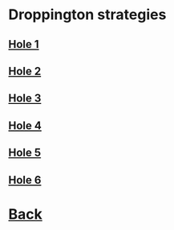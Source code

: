 # Droppington strategies

## [Hole 1](droppington/1.md)
## [Hole 2](droppington/2.md)
## [Hole 3](droppington/3.md)
## [Hole 4](droppington/4.md)
## [Hole 5](droppington/5.md)
## [Hole 6](droppington/6.md)

# [Back](../README.md)
